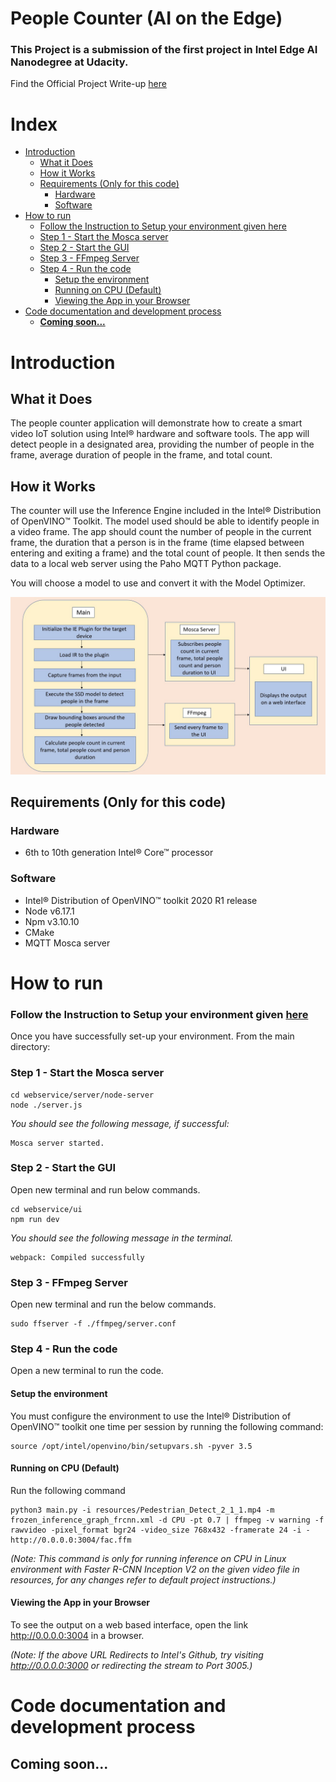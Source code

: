 # People Counter (AI on the Edge)<!-- omit in toc -->

### This Project is a submission of the first project in **Intel Edge AI Nanodegree** at Udacity.<!-- omit in toc -->

Find the Official Project Write-up [here](Writeup.md)

# Index<!-- omit in toc -->

- [Introduction](#introduction)
  - [What it Does](#what-it-does)
  - [How it Works](#how-it-works)
  - [Requirements (Only for this code)](#requirements-only-for-this-code)
    - [Hardware](#hardware)
    - [Software](#software)
- [How to run](#how-to-run)
    - [Follow the Instruction to Setup your environment given here](#follow-the-instruction-to-setup-your-environment-given-here)
    - [Step 1 - Start the Mosca server](#step-1---start-the-mosca-server)
    - [Step 2 - Start the GUI](#step-2---start-the-gui)
    - [Step 3 - FFmpeg Server](#step-3---ffmpeg-server)
    - [Step 4 - Run the code](#step-4---run-the-code)
      - [Setup the environment](#setup-the-environment)
      - [Running on CPU (Default)](#running-on-cpu-default)
      - [Viewing the App in your Browser](#viewing-the-app-in-your-browser)
- [Code documentation and development process](#code-documentation-and-development-process)
  - [**Coming soon...**](#coming-soon)

# Introduction

## What it Does

The people counter application will demonstrate how to create a smart video IoT solution using Intel® hardware and software tools. The app will detect people in a designated area, providing the number of people in the frame, average duration of people in the frame, and total count.

## How it Works

The counter will use the Inference Engine included in the Intel® Distribution of OpenVINO™ Toolkit. The model used should be able to identify people in a video frame. The app should count the number of people in the current frame, the duration that a person is in the frame (time elapsed between entering and exiting a frame) and the total count of people. It then sends the data to a local web server using the Paho MQTT Python package.

You will choose a model to use and convert it with the Model Optimizer.

![architectural diagram](./images/arch_diagram.png)

## Requirements (Only for this code)

### Hardware

* 6th to 10th generation Intel® Core™ processor

### Software

*   Intel® Distribution of OpenVINO™ toolkit 2020 R1 release
*   Node v6.17.1
*   Npm v3.10.10
*   CMake
*   MQTT Mosca server

# How to run

### Follow the Instruction to Setup your environment given [here](Project_Default_Instructions.md/#Setup)
Once you have successfully set-up your environment. From the main directory:

### Step 1 - Start the Mosca server

```
cd webservice/server/node-server
node ./server.js
```

*You should see the following message, if successful:*
```
Mosca server started.
```

### Step 2 - Start the GUI

Open new terminal and run below commands.
```
cd webservice/ui
npm run dev
```

*You should see the following message in the terminal.*
```
webpack: Compiled successfully
```

### Step 3 - FFmpeg Server

Open new terminal and run the below commands.
```
sudo ffserver -f ./ffmpeg/server.conf
```

### Step 4 - Run the code

Open a new terminal to run the code. 

#### Setup the environment

You must configure the environment to use the Intel® Distribution of OpenVINO™ toolkit one time per session by running the following command:
```
source /opt/intel/openvino/bin/setupvars.sh -pyver 3.5
```

#### Running on CPU (Default)

Run the following command

```
python3 main.py -i resources/Pedestrian_Detect_2_1_1.mp4 -m frozen_inference_graph_frcnn.xml -d CPU -pt 0.7 | ffmpeg -v warning -f rawvideo -pixel_format bgr24 -video_size 768x432 -framerate 24 -i - http://0.0.0.0:3004/fac.ffm
```

*(Note: This command is only for running inference on CPU in Linux environment with Faster R-CNN Inception V2 on the given video file in resources, for any changes refer to default project instructions.)*

#### Viewing the App in your Browser

To see the output on a web based interface, open the link http://0.0.0.0:3004 in a browser.

*(Note: If the above URL Redirects to Intel's Github, try visiting http://0.0.0.0:3000 or redirecting the stream to Port 3005.)*

# Code documentation and development process

## **Coming soon...**